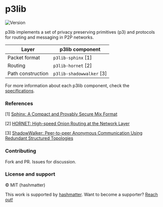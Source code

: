 # p3lib

![Version](https://img.shields.io/badge/version-0.1-blue.svg?style=for-the-badge)

p3lib implements a set of privacy preserving primitives (p3) and protocols for
routing and messaging in P2P networks.

| Layer | p3lib component |
| --- | --- |
| Packet format  | `p3lib-sphinx` [1]  |
| Routing  | `p3lib-hornet` [2]  |
| Path construction  | `p3lib-shadowwalker` [3]  |

For more information about each p3lib component, check the [specifications](./specs).

### References

[1] [Sphinx: A Compact and Provably Secure Mix Format](https://www.cypherpunks.ca/~iang/pubs/SphinxOR.pdf)

[2] [HORNET: High-speed Onion Routing at the Network Layer](https://dl.acm.org/citation.cfm?id=2813628)

[3] [ShadowWalker: Peer-to-peer Anonymous Communication Using Redundant Structured Topologies](https://dl.acm.org/citation.cfm?id=1653683&dl=ACM&coll=DL)

### Contributing

Fork and PR. Issues for discussion.

### License and support

© MIT (hashmatter)

This work is supported by [hashmatter](https://hashmatter.com). Want to become
a supporter? [Reach out!](mailto:mx@hashmatter.com?subject=[p3lib]%20Become%20a%20backer!)
